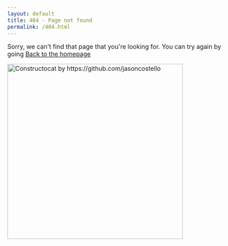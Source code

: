 ```yaml
---
layout: default
title: 404 - Page not found
permalink: /404.html
---
```


Sorry, we can't find that page that you're looking for. You can try again by going <a class="a" href="/">Back to the homepage</a>

<a href="/">
<img src="https://awesometech10.js.org/images/404.jpg" alt="Constructocat by https://github.com/jasoncostello" style="width: 400px;"/></a>
